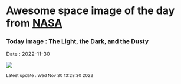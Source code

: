 
# Awesome space image of the day from [NASA](https://api.nasa.gov/)

### Today image : The Light, the Dark, and the Dusty
Date : 2022-11-30

![](https://apod.nasa.gov/apod/image/2211/Cave_Copyright_APOD1024.png)

<small>Latest update : Wed Nov 30 13:28:30 2022</small>
        